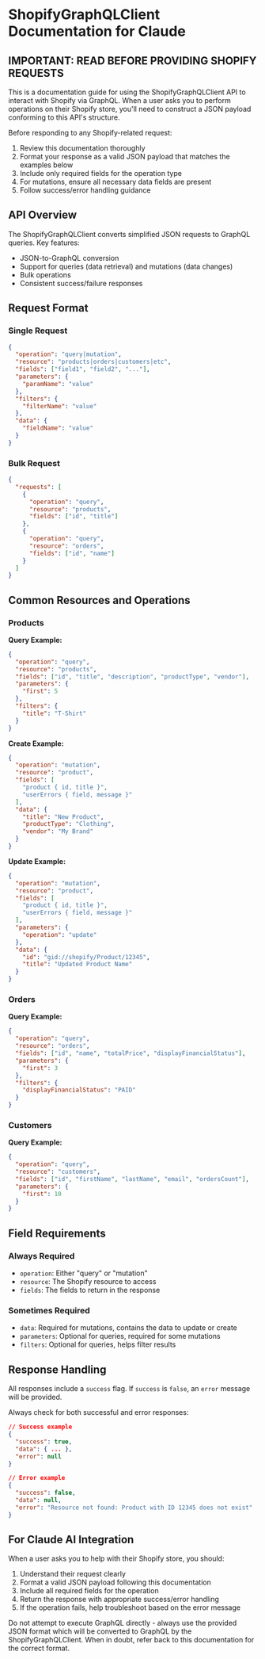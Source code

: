 ﻿# ShopifyGraphQLClient Documentation for Claude

## IMPORTANT: READ BEFORE PROVIDING SHOPIFY REQUESTS

This is a documentation guide for using the ShopifyGraphQLClient API to interact with Shopify via GraphQL. When a user asks you to perform operations on their Shopify store, you'll need to construct a JSON payload conforming to this API's structure.

Before responding to any Shopify-related request:
1. Review this documentation thoroughly
2. Format your response as a valid JSON payload that matches the examples below
3. Include only required fields for the operation type
4. For mutations, ensure all necessary data fields are present
5. Follow success/error handling guidance

## API Overview

The ShopifyGraphQLClient converts simplified JSON requests to GraphQL queries. Key features:
- JSON-to-GraphQL conversion
- Support for queries (data retrieval) and mutations (data changes)
- Bulk operations
- Consistent success/failure responses

## Request Format

### Single Request

```json
{
  "operation": "query|mutation",
  "resource": "products|orders|customers|etc",
  "fields": ["field1", "field2", "..."],
  "parameters": {
    "paramName": "value"
  },
  "filters": {
    "filterName": "value"
  },
  "data": {
    "fieldName": "value"
  }
}
```

### Bulk Request

```json
{
  "requests": [
    {
      "operation": "query",
      "resource": "products",
      "fields": ["id", "title"]
    },
    {
      "operation": "query",
      "resource": "orders",
      "fields": ["id", "name"]
    }
  ]
}
```

## Common Resources and Operations

### Products

**Query Example:**
```json
{
  "operation": "query",
  "resource": "products",
  "fields": ["id", "title", "description", "productType", "vendor"],
  "parameters": {
    "first": 5
  },
  "filters": {
    "title": "T-Shirt"
  }
}
```

**Create Example:**
```json
{
  "operation": "mutation",
  "resource": "product",
  "fields": [
    "product { id, title }",
    "userErrors { field, message }"
  ],
  "data": {
    "title": "New Product",
    "productType": "Clothing",
    "vendor": "My Brand"
  }
}
```

**Update Example:**
```json
{
  "operation": "mutation",
  "resource": "product",
  "fields": [
    "product { id, title }",
    "userErrors { field, message }"
  ],
  "parameters": {
    "operation": "update"
  },
  "data": {
    "id": "gid://shopify/Product/12345",
    "title": "Updated Product Name"
  }
}
```

### Orders

**Query Example:**
```json
{
  "operation": "query",
  "resource": "orders",
  "fields": ["id", "name", "totalPrice", "displayFinancialStatus"],
  "parameters": {
    "first": 3
  },
  "filters": {
    "displayFinancialStatus": "PAID"
  }
}
```

### Customers

**Query Example:**
```json
{
  "operation": "query",
  "resource": "customers",
  "fields": ["id", "firstName", "lastName", "email", "ordersCount"],
  "parameters": {
    "first": 10
  }
}
```

## Field Requirements

### Always Required
- `operation`: Either "query" or "mutation"
- `resource`: The Shopify resource to access
- `fields`: The fields to return in the response

### Sometimes Required
- `data`: Required for mutations, contains the data to update or create
- `parameters`: Optional for queries, required for some mutations
- `filters`: Optional for queries, helps filter results

## Response Handling

All responses include a `success` flag. If `success` is `false`, an `error` message will be provided.

Always check for both successful and error responses:

```json
// Success example
{
  "success": true,
  "data": { ... },
  "error": null
}

// Error example
{
  "success": false,
  "data": null,
  "error": "Resource not found: Product with ID 12345 does not exist"
}
```

## For Claude AI Integration

When a user asks you to help with their Shopify store, you should:

1. Understand their request clearly
2. Format a valid JSON payload following this documentation
3. Include all required fields for the operation
4. Return the response with appropriate success/error handling
5. If the operation fails, help troubleshoot based on the error message

Do not attempt to execute GraphQL directly - always use the provided JSON format which will be converted to GraphQL by the ShopifyGraphQLClient. When in doubt, refer back to this documentation for the correct format.